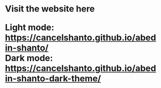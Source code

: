 <h1>Visit the website here
  
  Light mode: https://cancelshanto.github.io/abedin-shanto/ <br>
  Dark mode: https://cancelshanto.github.io/abedin-shanto-dark-theme/
  
</h1>
